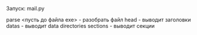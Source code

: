 Запуск: mail.py

parse <пусть до файла exe> - разобрать файл
head - выводит заголовки
datas - выводит data directories
sections - выводит секции